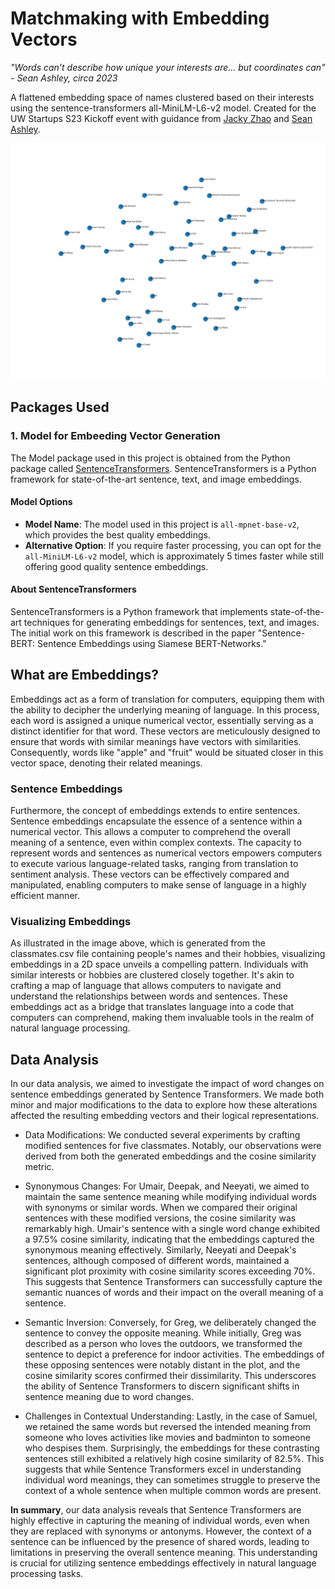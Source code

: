 # Matchmaking with Embedding Vectors

_"Words can't describe how unique your interests are... but coordinates can" - Sean Ashley, circa 2023_

A flattened embedding space of names clustered based on their interests using the sentence-transformers all-MiniLM-L6-v2 model. Created for the UW Startups S23 Kickoff event with guidance from [Jacky Zhao](https://jzhao.xyz/) and [Sean Ashley](https://www.linkedin.com/in/sean-ashley).

![Sample output of script](https://github.com/raoofnaushad/matcher/blob/main/visualization.png?raw=true)


## Packages Used

### 1. Model for Embeeding Vector Generation
The Model package used in this project is obtained from the Python package called [SentenceTransformers](https://www.sbert.net/). SentenceTransformers is a Python framework for state-of-the-art sentence, text, and image embeddings. 

#### Model Options
- **Model Name**: The model used in this project is `all-mpnet-base-v2`, which provides the best quality embeddings.
- **Alternative Option**: If you require faster processing, you can opt for the `all-MiniLM-L6-v2` model, which is approximately 5 times faster while still offering good quality sentence embeddings.

#### About SentenceTransformers
SentenceTransformers is a Python framework that implements state-of-the-art techniques for generating embeddings for sentences, text, and images. The initial work on this framework is described in the paper "Sentence-BERT: Sentence Embeddings using Siamese BERT-Networks."



## What are Embeddings? 

Embeddings act as a form of translation for computers, equipping them with the ability to decipher the underlying meaning of language. In this process, each word is assigned a unique numerical vector, essentially serving as a distinct identifier for that word. These vectors are meticulously designed to ensure that words with similar meanings have vectors with similarities. Consequently, words like "apple" and "fruit" would be situated closer in this vector space, denoting their related meanings.

### Sentence Embeddings

Furthermore, the concept of embeddings extends to entire sentences. Sentence embeddings encapsulate the essence of a sentence within a numerical vector. This allows a computer to comprehend the overall meaning of a sentence, even within complex contexts. The capacity to represent words and sentences as numerical vectors empowers computers to execute various language-related tasks, ranging from translation to sentiment analysis. These vectors can be effectively compared and manipulated, enabling computers to make sense of language in a highly efficient manner.

### Visualizing Embeddings

As illustrated in the image above, which is generated from the classmates.csv file containing people's names and their hobbies, visualizing embeddings in a 2D space unveils a compelling pattern. Individuals with similar interests or hobbies are clustered closely together. It's akin to crafting a map of language that allows computers to navigate and understand the relationships between words and sentences. These embeddings act as a bridge that translates language into a code that computers can comprehend, making them invaluable tools in the realm of natural language processing.


## Data Analysis

In our data analysis, we aimed to investigate the impact of word changes on sentence embeddings generated by Sentence Transformers. We made both minor and major modifications to the data to explore how these alterations affected the resulting embedding vectors and their logical representations.

- Data Modifications:
We conducted several experiments by crafting modified sentences for five classmates. Notably, our observations were derived from both the generated embeddings and the cosine similarity metric.

- Synonymous Changes:
For Umair, Deepak, and Neeyati, we aimed to maintain the same sentence meaning while modifying individual words with synonyms or similar words. When we compared their original sentences with these modified versions, the cosine similarity was remarkably high. Umair's sentence with a single word change exhibited a 97.5% cosine similarity, indicating that the embeddings captured the synonymous meaning effectively. Similarly, Neeyati and Deepak's sentences, although composed of different words, maintained a significant plot proximity with cosine similarity scores exceeding 70%. This suggests that Sentence Transformers can successfully capture the semantic nuances of words and their impact on the overall meaning of a sentence.

- Semantic Inversion:
Conversely, for Greg, we deliberately changed the sentence to convey the opposite meaning. While initially, Greg was described as a person who loves the outdoors, we transformed the sentence to depict a preference for indoor activities. The embeddings of these opposing sentences were notably distant in the plot, and the cosine similarity scores confirmed their dissimilarity. This underscores the ability of Sentence Transformers to discern significant shifts in sentence meaning due to word changes.

- Challenges in Contextual Understanding:
Lastly, in the case of Samuel, we retained the same words but reversed the intended meaning from someone who loves activities like movies and badminton to someone who despises them. Surprisingly, the embeddings for these contrasting sentences still exhibited a relatively high cosine similarity of 82.5%. This suggests that while Sentence Transformers excel in understanding individual word meanings, they can sometimes struggle to preserve the context of a whole sentence when multiple common words are present.

**In summary**, our data analysis reveals that Sentence Transformers are highly effective in capturing the meaning of individual words, even when they are replaced with synonyms or antonyms. However, the context of a sentence can be influenced by the presence of shared words, leading to limitations in preserving the overall sentence meaning. This understanding is crucial for utilizing sentence embeddings effectively in natural language processing tasks.
